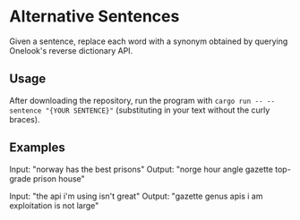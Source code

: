 # Alternative Sentences
Given a sentence, replace each word with a synonym obtained by querying Onelook's reverse dictionary API.

## Usage 
After downloading the repository, run the program with `cargo run -- --sentence "{YOUR SENTENCE}"` (substituting in your text without the curly braces).

## Examples
Input: "norway has the best prisons"
Output: "norge hour angle gazette top-grade prison house"

Input: "the api i'm using isn't great"
Output: "gazette genus apis i am exploitation is not large"
